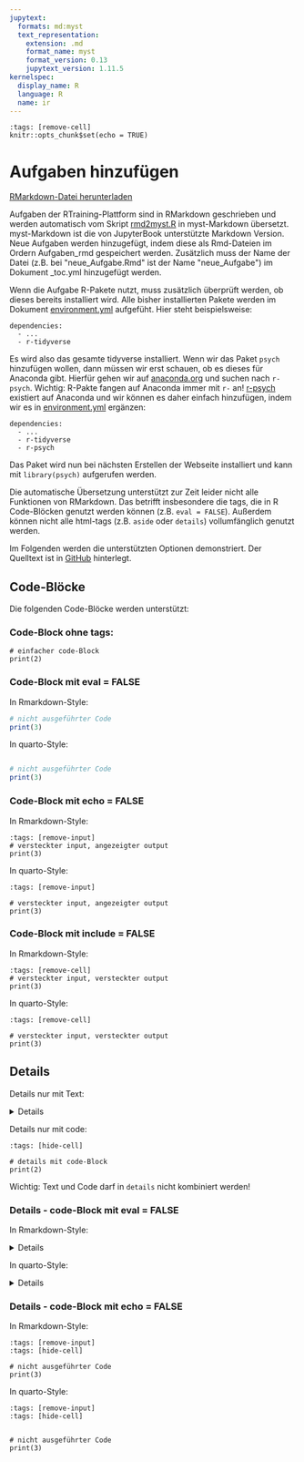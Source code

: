 ```yaml
---
jupytext:
  formats: md:myst
  text_representation:
    extension: .md
    format_name: myst
    format_version: 0.13
    jupytext_version: 1.11.5
kernelspec:
  display_name: R
  language: R
  name: ir
---
```



```{code-cell} r
:tags: [remove-cell]
knitr::opts_chunk$set(echo = TRUE)
```

# Aufgaben hinzufügen

<a href=https://raw.githubusercontent.com/Methods-Berlin/RTraining/main/Aufgaben_rmd/Aufgaben_hinzufuegen.Rmd download=Aufgaben_hinzufuegen.Rmd>RMarkdown-Datei herunterladen</a>


Aufgaben der RTraining-Plattform sind in RMarkdown geschrieben und werden 
automatisch vom Skript [rmd2myst.R](https://github.com/Methods-Berlin/RTraining/blob/main/rmd2myst.R)
in myst-Markdown übersetzt. myst-Markdown ist die von JupyterBook unterstützte
Markdown Version. Neue Aufgaben werden hinzugefügt, indem diese als Rmd-Dateien
im Ordern Aufgaben_rmd gespeichert werden. Zusätzlich muss der Name der Datei 
(z.B. bei "neue_Aufgabe.Rmd" ist der Name "neue_Aufgabe") im Dokument _toc.yml
hinzugefügt werden.

Wenn die Aufgabe R-Pakete nutzt, muss zusätzlich überprüft werden, ob dieses 
bereits installiert wird. Alle bisher installierten Pakete werden im Dokument
[environment.yml](https://github.com/Methods-Berlin/RTraining/blob/main/environment.yml)
aufgefüht. Hier steht beispielsweise:
```
dependencies:
  - ...
  - r-tidyverse
```
Es wird also das gesamte tidyverse installiert. Wenn wir das Paket `psych` hinzufügen
wollen, dann müssen wir erst schauen, ob es dieses für Anaconda gibt. Hierfür 
gehen wir auf [anaconda.org](https://anaconda.org/) und suchen nach `r-psych`.
Wichtig: R-Pakte fangen auf Anaconda immer mit `r-` an! [r-psych](https://anaconda.org/search?q=type%3Aconda+r-psych)
existiert auf Anaconda und wir können es daher einfach hinzufügen, indem
wir es in [environment.yml](https://github.com/Methods-Berlin/RTraining/blob/main/environment.yml) 
ergänzen:
```
dependencies:
  - ...
  - r-tidyverse
  - r-psych
```
Das Paket wird nun bei nächsten Erstellen der Webseite installiert und kann mit 
`library(psych)` aufgerufen werden.

Die automatische Übersetzung unterstützt zur Zeit leider nicht alle Funktionen
von RMarkdown. Das betrifft insbesondere die tags, die in R Code-Blöcken genutzt
werden können (z.B. `eval = FALSE`). Außerdem können nicht alle html-tags (z.B.
`aside` oder `details`) vollumfänglich genutzt werden.

Im Folgenden werden die unterstützten Optionen demonstriert. Der Quelltext
ist in [GitHub](https://github.com/Methods-Berlin/RTraining/tree/main/Aufgaben_rmd/Aufgaben_hinzufuegen.Rmd)
hinterlegt.

## Code-Blöcke

Die folgenden Code-Blöcke werden unterstützt:

### Code-Block ohne tags:

```{code-cell} r
# einfacher code-Block
print(2)
```

### Code-Block mit eval = FALSE

In Rmarkdown-Style:
``` r
# nicht ausgeführter Code
print(3)
```

In quarto-Style:
``` r

# nicht ausgeführter Code
print(3)
```

### Code-Block mit echo = FALSE

In Rmarkdown-Style:
```{code-cell} r
:tags: [remove-input]
# versteckter input, angezeigter output
print(3)
```

In quarto-Style:
```{code-cell} r
:tags: [remove-input]

# versteckter input, angezeigter output
print(3)
```

### Code-Block mit include = FALSE

In Rmarkdown-Style:
```{code-cell} r
:tags: [remove-cell]
# versteckter input, versteckter output
print(3)
```

In quarto-Style:
```{code-cell} r
:tags: [remove-cell]

# versteckter input, versteckter output
print(3)
```

## Details

Details nur mit Text:

<details>
Details mit Text
</details>

Details nur mit code:



```{code-cell} r
:tags: [hide-cell]

# details mit code-Block
print(2)
```



Wichtig: Text und Code darf in `details` nicht kombiniert werden!

### Details - code-Block mit eval = FALSE

In Rmarkdown-Style:
<details>
<pre>
<code>
# nicht ausgeführter Code
print(3)
</code>
</pre>
</details>

In quarto-Style:
<details>
<pre>
<code>

print(3)
</code>
</pre>
</details>

### Details - code-Block mit echo = FALSE

In Rmarkdown-Style:


```{code-cell} r
:tags: [remove-input]
:tags: [hide-cell]

# nicht ausgeführter Code
print(3)
```



In quarto-Style:


```{code-cell} r
:tags: [remove-input]
:tags: [hide-cell]


# nicht ausgeführter Code
print(3)
```


